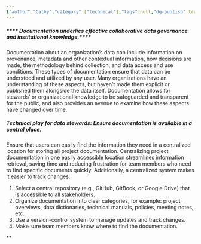 ```yaml
---
{"author":"Cathy","category":["technical"],"tags":null,"dg-publish":true,"permalink":"/plays/play-22-ensure-documentation-is-available-in-a-central-place/","dgPassFrontmatter":true}
---
```


##### **** Documentation underlies effective collaborative data governance and institutional knowledge.****
Documentation about an organization’s data can include information on provenance, metadata and other contextual information, how decisions are made, the methodology behind collection, and data access and use conditions. These types of documentation ensure that data can be understood and utilized by any user. Many organizations have an understanding of these aspects, but haven’t made them explicit or published them alongside the data itself. Documentation allows for stewards’ or organizational knowledge to be safeguarded and transparent for the public, and also provides an avenue to examine how these aspects have changed over time.



##### **Technical play for data stewards: Ensure documentation is available in a central place.**
Ensure that users can easily find the information they need in a centralized location for storing all project documentation. Centralizing project documentation in one easily accessible location streamlines information retrieval, saving time and reducing frustration for team members who need to find specific documents quickly. Additionally, a centralized system makes it easier to track changes.
1. Select a central repository (e.g., GitHub, GitBook, or Google Drive) that is accessible to all stakeholders.
2. Organize documentation into clear categories, for example: project overviews, data dictionaries, technical manuals, policies, meeting notes, etc.
3. Use a version-control system to manage updates and track changes.
4. Make sure team members know where to find the documentation.

**